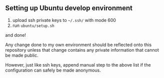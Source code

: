 ## Setting up Ubuntu develop environment

1. upload ssh private keys to `~/.ssh/` with mode 600
1. run `ubuntu/setup.sh`

and done!

Any change done to my own environment should be reflected onto this repository 
unless that change contains any private information that cannot be made public.

However, just like ssh keys, append manual step to the above list
if the configuration can safely be made anonymous.

